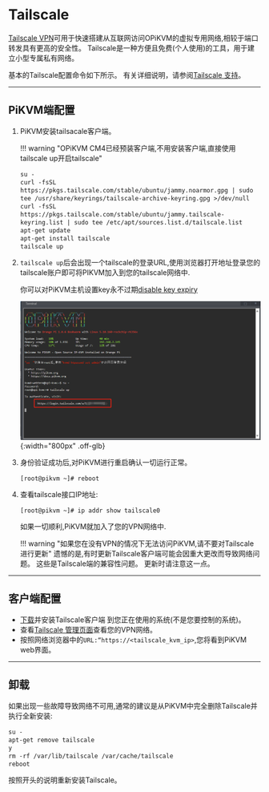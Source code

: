 # Tailscale

[Tailscale VPN](https://tailscale.com/)可用于快速搭建从互联网访问OPiKVM的虚拟专用网络,相较于端口转发具有更高的安全性。
Tailscale是一种方便且免费(个人使用)的工具，用于建立小型专属私有网络。

基本的Tailscale配置命令如下所示。
有关详细说明，请参阅[Tailscale 支持](https://tailscale.com/contact/support/)。

-----

## PiKVM端配置

1. PiKVM安装tailsacale客户端。

    !!! warning "OPiKVM CM4已经预装客户端,不用安装客户端,直接使用tailscale up开启tailscale"

    ```shell
    su -
    curl -fsSL https://pkgs.tailscale.com/stable/ubuntu/jammy.noarmor.gpg | sudo tee /usr/share/keyrings/tailscale-archive-keyring.gpg >/dev/null
    curl -fsSL https://pkgs.tailscale.com/stable/ubuntu/jammy.tailscale-keyring.list | sudo tee /etc/apt/sources.list.d/tailscale.list
    apt-get update
    apt-get install tailscale
    tailscale up
    ```

2. `tailscale up`后会出现一个tailscale的登录URL,使用浏览器打开地址登录您的tailscale账户即可将PIKVM加入到您的tailscale网络中.

    你可以对PiKVM主机设置key永不过期[disable key expiry](https://tailscale.com/kb/)

    ![tailscale](tailscale/tailscale.png){:width="800px" .off-glb}

3. 身份验证成功后,对PiKVM进行重启确认一切运行正常。

    ```console
    [root@pikvm ~]# reboot
    ```

4. 查看tailscale接口IP地址:

    ```console
    [root@pikvm ~]# ip addr show tailscale0
    ```

    如果一切顺利,PiKVM就加入了您的VPN网络中.

    !!! warning "如果您在没有VPN的情况下无法访问PiKVM,请不要对Tailscale进行更新"
        遗憾的是,有时更新Tailscale客户端可能会因重大更改而导致网络问题。
        这些是Tailscale端的兼容性问题。
        更新时请注意这一点。

-----

## 客户端配置

* [下载](https://tailscale.com/download)并安装Tailscale客户端
    到您正在使用的系统(不是您要控制的系统)。
* 查看[Tailscale 管理页面](https://login.tailscale.com/admin/machines)查看您的VPN网络。
* 按照网络浏览器中的`URL:“https://<tailscale_kvm_ip>`,您将看到PiKVM web界面。

-----

## 卸载

如果出现一些故障导致网络不可用,通常的建议是从PiKVM中完全删除Tailscale并执行全新安装:

```shell
su -
apt-get remove tailscale
y
rm -rf /var/lib/tailscale /var/cache/tailscale
reboot
```

按照开头的说明重新安装Tailscale。
